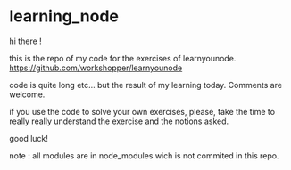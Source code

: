 # learning_node

hi there ! 

this is the repo of my code for the exercises of learnyounode. 
https://github.com/workshopper/learnyounode

code is quite long etc... but the result of my learning today. Comments are welcome.

if you use the code to solve your own exercises, please, take the time to really really understand the exercise and the notions asked.

good luck!

note : all modules are in node_modules wich is not commited in this repo. 

